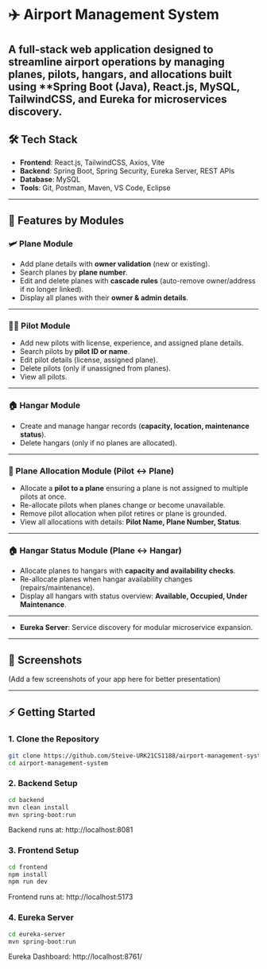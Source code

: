 # ✈️ Airport Management System  

A **full-stack web application** designed to streamline airport operations by managing planes, pilots, hangars, and allocations built using **Spring Boot (Java), React.js, MySQL, TailwindCSS, and Eureka for microservices discovery.  
---

## 🛠️ Tech Stack

- **Frontend**: React.js, TailwindCSS, Axios, Vite  
- **Backend**: Spring Boot, Spring Security, Eureka Server, REST APIs  
- **Database**: MySQL  
- **Tools**: Git, Postman, Maven, VS Code, Eclipse  

---

## 📌 Features by Modules  

### 🛩️ Plane Module  
- Add plane details with **owner validation** (new or existing).  
- Search planes by **plane number**.  
- Edit and delete planes with **cascade rules** (auto-remove owner/address if no longer linked).  
- Display all planes with their **owner & admin details**.  

---

### 👨‍✈️ Pilot Module  
- Add new pilots with license, experience, and assigned plane details.  
- Search pilots by **pilot ID or name**.  
- Edit pilot details (license, assigned plane).  
- Delete pilots (only if unassigned from planes).  
- View all pilots.  

---

### 🏠 Hangar Module  
- Create and manage hangar records (**capacity, location, maintenance status**). 
- Delete hangars (only if no planes are allocated).  

---

### 🔄 Plane Allocation Module (Pilot ↔ Plane)  
- Allocate a **pilot to a plane** ensuring a plane is not assigned to multiple pilots at once.  
- Re-allocate pilots when planes change or become unavailable.  
- Remove pilot allocation when pilot retires or plane is grounded.  
- View all allocations with details: **Pilot Name, Plane Number, Status**.  

---

### 🏠 Hangar Status Module (Plane ↔ Hangar)  
- Allocate planes to hangars with **capacity and availability checks**.  
- Re-allocate planes when hangar availability changes (repairs/maintenance).  
- Display all hangars with status overview: **Available, Occupied, Under Maintenance**.  

---

- **Eureka Server**: Service discovery for modular microservice expansion.  

---

## 📸 Screenshots
(Add a few screenshots of your app here for better presentation)

---

## ⚡ Getting Started
### 1. Clone the Repository
```bash
git clone https://github.com/Steive-URK21CS1188/airport-management-system.git
cd airport-management-system
```
### 2. Backend Setup
```bash
cd backend
mvn clean install
mvn spring-boot:run
```
Backend runs at: http://localhost:8081
### 3. Frontend Setup
```bash
cd frontend
npm install
npm run dev
```
Frontend runs at: http://localhost:5173
### 4. Eureka Server
```bash
cd eureka-server
mvn spring-boot:run
```
Eureka Dashboard: http://localhost:8761/
